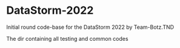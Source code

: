 # DataStorm-2022
Initial round code-base for the DataStorm 2022 by Team-Botz.TND

The dir containing all testing and common codes